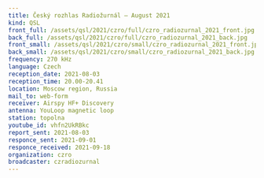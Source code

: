 ```yaml
---
title: Český rozhlas Radiožurnál — August 2021
kind: QSL
front_full: /assets/qsl/2021/czro/full/czro_radiozurnal_2021_front.jpg
back_full: /assets/qsl/2021/czro/full/czro_radiozurnal_2021_back.jpg
front_small: /assets/qsl/2021/czro/small/czro_radiozurnal_2021_front.jpg
back_small: /assets/qsl/2021/czro/small/czro_radiozurnal_2021_back.jpg
frequency: 270 kHz
language: Czech
reception_date: 2021-08-03
reception_time: 20.00-20.41
location: Moscow region, Russia
mail_to: web-form
receiver: Airspy HF+ Discovery
antenna: YouLoop magnetic loop
station: topolna
youtube_id: vhfn2UkRBkc
report_sent: 2021-08-03
responce_sent: 2021-09-01
responce_received: 2021-09-18
organization: czro
broadcaster: czradiozurnal
---
```

